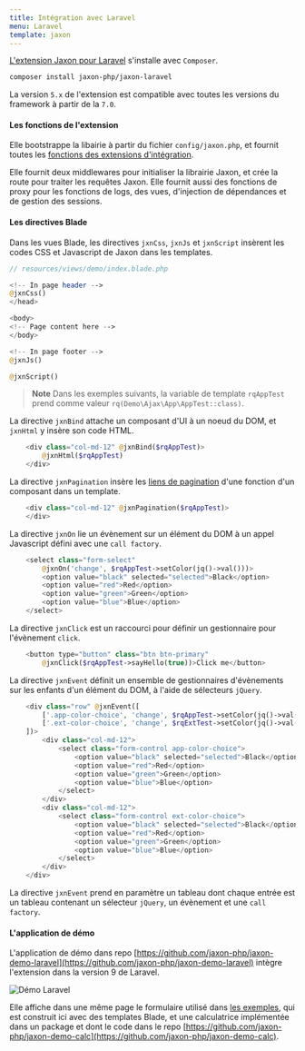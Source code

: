 ```yaml
---
title: Intégration avec Laravel
menu: Laravel
template: jaxon
---
```


[L'extension Jaxon pour Laravel](https://github.com/jaxon-php/jaxon-laravel) s'installe avec `Composer`.

```bash
composer install jaxon-php/jaxon-laravel
```

La version `5.x` de l'extension est compatible avec toutes les versions du framework à partir de la `7.0`.

#### Les fonctions de l'extension

Elle bootstrappe la libairie à partir du fichier `config/jaxon.php`, et fournit toutes les [fonctions des extensions d'intégration](../about.html).

Elle fournit deux middlewares pour initialiser la librairie Jaxon, et crée la route pour traiter les requêtes Jaxon.
Elle fournit aussi des fonctions de proxy pour les fonctions de logs, des vues, d'injection de dépendances et de gestion des sessions.

#### Les directives Blade

Dans les vues Blade, les directives `jxnCss`, `jxnJs` et `jxnScript` insèrent les codes CSS et Javascript de Jaxon dans les templates.

```php
// resources/views/demo/index.blade.php

<!-- In page header -->
@jxnCss()
</head>

<body>
<!-- Page content here -->
</body>

<!-- In page footer -->
@jxnJs()

@jxnScript()
```

> **Note** Dans les exemples suivants, la variable de template `rqAppTest` prend comme valeur `rq(Demo\Ajax\App\AppTest::class)`.

La directive `jxnBind` attache un composant d'UI à un noeud du DOM, et `jxnHtml` y insère son code HTML.

```php
    <div class="col-md-12" @jxnBind($rqAppTest)>
        @jxnHtml($rqAppTest)
    </div>
```

La directive `jxnPagination` insère les [liens de pagination](../../ui-features/pagination.html) d'une fonction d'un composant dans un template.

```php
    <div class="col-md-12" @jxnPagination($rqAppTest)>
    </div>
```

La directive `jxnOn` lie un évènement sur un élément du DOM à un appel Javascript défini avec une `call factory`.

```php
    <select class="form-select"
        @jxnOn('change', $rqAppTest->setColor(jq()->val()))>
        <option value="black" selected="selected">Black</option>
        <option value="red">Red</option>
        <option value="green">Green</option>
        <option value="blue">Blue</option>
    </select>
```

La directive `jxnClick` est un raccourci pour définir un gestionnaire pour l'évènement `click`.

```php
    <button type="button" class="btn btn-primary"
        @jxnClick($rqAppTest->sayHello(true))>Click me</button>
```

La directive `jxnEvent` définit un ensemble de gestionnaires d'évènements sur les enfants d'un élément du DOM, à l'aide de sélecteurs `jQuery`.

```php
    <div class="row" @jxnEvent([
        ['.app-color-choice', 'change', $rqAppTest->setColor(jq()->val())]
        ['.ext-color-choice', 'change', $rqExtTest->setColor(jq()->val())]
    ])>
        <div class="col-md-12">
            <select class="form-control app-color-choice">
                <option value="black" selected="selected">Black</option>
                <option value="red">Red</option>
                <option value="green">Green</option>
                <option value="blue">Blue</option>
            </select>
        </div>
        <div class="col-md-12">
            <select class="form-control ext-color-choice">
                <option value="black" selected="selected">Black</option>
                <option value="red">Red</option>
                <option value="green">Green</option>
                <option value="blue">Blue</option>
            </select>
        </div>
    </div>
```

La directive `jxnEvent` prend en paramètre un tableau dont chaque entrée est un tableau contenant un sélecteur `jQuery`, un évènement et une `call factory`.

#### L'application de démo

L'application de démo dans repo [https://github.com/jaxon-php/jaxon-demo-laravel](https://github.com/jaxon-php/jaxon-demo-laravel) intègre l'extension dans la version 9 de Laravel.

![Démo Laravel](/images/jaxon-demo-laravel.png)

Elle affiche dans une même page le formulaire utilisé dans [les exemples](https://github.com/jaxon-php/jaxon-examples), qui est construit ici avec des templates Blade, et une calculatrice implémentée dans un package et dont le code dans le repo [https://github.com/jaxon-php/jaxon-demo-calc](https://github.com/jaxon-php/jaxon-demo-calc).
